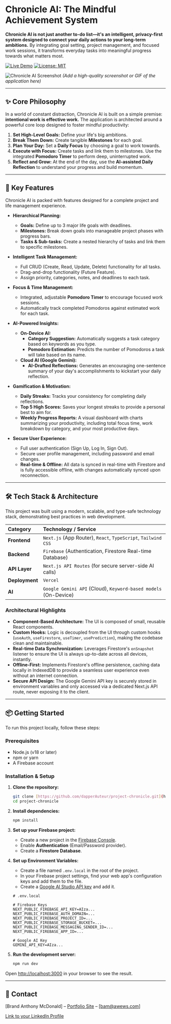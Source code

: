 # Chronicle AI: The Mindful Achievement System

**Chronicle AI is not just another to-do list—it's an intelligent, privacy-first system designed to connect your daily actions to your long-term ambitions.** By integrating goal setting, project management, and focused work sessions, it transforms everyday tasks into meaningful progress towards what matters most.

[![Live Demo](https://img.shields.io/badge/Live-Demo-brightgreen?style=for-the-badge&logo=vercel)](https://your-live-demo-link.vercel.app)
[![License: MIT](https://img.shields.io/badge/License-MIT-blue.svg?style=for-the-badge)](https://opensource.org/licenses/MIT)

![Chronicle AI Screenshot](https://placehold.co/1200x600/111827/E5E7EB?text=Chronicle+AI+App+Screenshot)
*(Add a high-quality screenshot or GIF of the application here)*

---

## ✨ Core Philosophy

In a world of constant distraction, Chronicle AI is built on a simple premise: **intentional work is effective work.** The application is architected around a powerful core loop designed to foster mindful productivity:

1.  **Set High-Level Goals:** Define your life's big ambitions.
2.  **Break Them Down:** Create tangible **Milestones** for each goal.
3.  **Plan Your Day:** Set a **Daily Focus** by choosing a goal to work towards.
4.  **Execute with Focus:** Create tasks and link them to milestones. Use the integrated **Pomodoro Timer** to perform deep, uninterrupted work.
5.  **Reflect and Grow:** At the end of the day, use the **AI-assisted Daily Reflection** to understand your progress and build momentum.

---

## 🚀 Key Features

Chronicle AI is packed with features designed for a complete project and life management experience.

* **Hierarchical Planning:**
    * **Goals:** Define up to 3 major life goals with deadlines.
    * **Milestones:** Break down goals into manageable project phases with progress bars.
    * **Tasks & Sub-tasks:** Create a nested hierarchy of tasks and link them to specific milestones.

* **Intelligent Task Management:**
    * Full CRUD (Create, Read, Update, Delete) functionality for all tasks.
    * Drag-and-drop functionality (Future Feature).
    * Assign priority, categories, notes, and deadlines to each task.

* **Focus & Time Management:**
    * Integrated, adjustable **Pomodoro Timer** to encourage focused work sessions.
    * Automatically track completed Pomodoros against estimated work for each task.

* **AI-Powered Insights:**
    * **On-Device AI:**
        * **Category Suggestion:** Automatically suggests a task category based on keywords as you type.
        * **Pomodoro Estimation:** Predicts the number of Pomodoros a task will take based on its name.
    * **Cloud AI (Google Gemini):**
        * **AI-Drafted Reflections:** Generates an encouraging one-sentence summary of your day's accomplishments to kickstart your daily reflection.

* **Gamification & Motivation:**
    * **Daily Streaks:** Tracks your consistency for completing daily reflections.
    * **Top 5 High Scores:** Saves your longest streaks to provide a personal best to aim for.
    * **Weekly Progress Reports:** A visual dashboard with charts summarizing your productivity, including total focus time, work breakdown by category, and your most productive days.

* **Secure User Experience:**
    * Full user authentication (Sign Up, Log In, Sign Out).
    * Secure user profile management, including password and email changes.
    * **Real-time & Offline:** All data is synced in real-time with Firestore and is fully accessible offline, with changes automatically synced upon reconnection.

---

## 🛠️ Tech Stack & Architecture

This project was built using a modern, scalable, and type-safe technology stack, demonstrating best practices in web development.

| Category      | Technology / Service                                      |
| :------------ | :-------------------------------------------------------- |
| **Frontend** | `Next.js` (App Router), `React`, `TypeScript`, `Tailwind CSS` |
| **Backend** | `Firebase` (Authentication, Firestore Real-time Database) |
| **API Layer** | `Next.js API Routes` (for secure server-side AI calls)    |
| **Deployment**| `Vercel`                                                  |
| **AI** | `Google Gemini API` (Cloud), `Keyword-based models` (On-Device) |

### Architectural Highlights

* **Component-Based Architecture:** The UI is composed of small, reusable React components.
* **Custom Hooks:** Logic is decoupled from the UI through custom hooks (`useAuth`, `useFirestore`, `useTimer`, `usePrediction`), making the codebase clean and maintainable.
* **Real-time Data Synchronization:** Leverages Firestore's `onSnapshot` listener to ensure the UI is always up-to-date across all devices, instantly.
* **Offline-First:** Implements Firestore's offline persistence, caching data locally in IndexedDB to provide a seamless user experience even without an internet connection.
* **Secure API Design:** The Google Gemini API key is securely stored in environment variables and only accessed via a dedicated Next.js API route, never exposing it to the client.

---

## 📦 Getting Started

To run this project locally, follow these steps:

### Prerequisites

* Node.js (v18 or later)
* npm or yarn
* A Firebase account

### Installation & Setup

1.  **Clone the repository:**
    ```bash
    git clone [https://github.com/dapperAuteur/project-chronicle.git](https://github.com/dapperAuteur/project-chronicle.git)
    cd project-chronicle
    ```

2.  **Install dependencies:**
    ```bash
    npm install
    ```

3.  **Set up your Firebase project:**
    * Create a new project in the [Firebase Console](https://console.firebase.google.com/).
    * Enable **Authentication** (Email/Password provider).
    * Create a **Firestore Database**.

4.  **Set up Environment Variables:**
    * Create a file named `.env.local` in the root of the project.
    * In your Firebase project settings, find your web app's configuration keys and add them to the file.
    * Create a [Google AI Studio API key](https://aistudio.google.com/app/apikey) and add it.

    ```
    # .env.local

    # Firebase Keys
    NEXT_PUBLIC_FIREBASE_API_KEY=AIza...
    NEXT_PUBLIC_FIREBASE_AUTH_DOMAIN=...
    NEXT_PUBLIC_FIREBASE_PROJECT_ID=...
    NEXT_PUBLIC_FIREBASE_STORAGE_BUCKET=...
    NEXT_PUBLIC_FIREBASE_MESSAGING_SENDER_ID=...
    NEXT_PUBLIC_FIREBASE_APP_ID=...

    # Google AI Key
    GEMINI_API_KEY=AIza...
    ```

5.  **Run the development server:**
    ```bash
    npm run dev
    ```

Open [http://localhost:3000](http://localhost:3000) in your browser to see the result.

---

## 👤 Contact

[Brand Anthony McDonald] – [Portfolio Site](https://i.brandanthonymcdonald.com/portfolio) – [bam@awews.com]

[Link to your LinkedIn Profile](https://l.awews.com/brand-am-linkedin)

